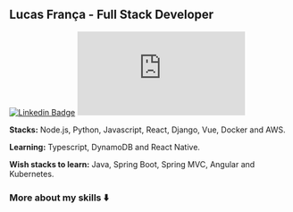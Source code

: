 ## Lucas França - Full Stack Developer

[![Linkedin Badge](https://img.shields.io/badge/-Lucas%20França-green?style=for-the-badge&logo=Linkedin&logoColor=white&link=https://www.linkedin.com/in/lucasfrancaid/)](https://www.linkedin.com/in/lucasfrancaid/) 
[![Gmail Badge](https://img.shields.io/badge/-Lucas%20França-green?style=for-the-badge&logo=Gmail&logoColor=white&link=mailto:lucasfrancaid@gmail.com)](mailto:lucasfrancaid@gmail.com)

<b>Stacks:</b> Node.js, Python, Javascript, React, Django, Vue, Docker and AWS.

<b>Learning:</b> Typescript, DynamoDB and React Native.

<b>Wish stacks to learn:</b> Java, Spring Boot, Spring MVC, Angular and Kubernetes.

### More about my skills ⬇️
